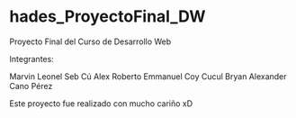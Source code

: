 # hades_ProyectoFinal_DW
Proyecto Final del Curso de Desarrollo Web

Integrantes:
  
  Marvin Leonel Seb Cú
  Alex Roberto Emmanuel Coy Cucul
  Bryan Alexander Cano Pérez


Este proyecto fue realizado con mucho cariño xD
